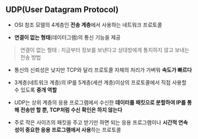 ## UDP(User Datagram Protocol)

- OSI 참조 모델의 4계층인 **전송 계층**에서 사용하는 네트워크 프로토콜

- **연결이 없는 형태**(데이터그램)의 통신 기능을 제공  

> 연결이 없는 형태 : 지금부터 정보를 보낸다고 상대방에게 통지하지 않고 보내는 전송 방법

- 통신의 신뢰성은 낮지만 TCP와 달리 프로토콜 자체의 처리가 가벼워 **속도가 빠르다**

- 3계층(네트워크 계층)의 IP를 5계층(세션 계층)이상의 프로토콜에서 직접 사용할 수 있도록 **중개 역할**

- UDP는 상위 계층의 응용 프로그램에서 수신한 **데이터를 패킷으로 분할하여 IP를 통해 전송만 할 뿐, TCP처럼 수신 확인은 하지 않는다**

- 주로 작은 사이즈의 패킷을 주고 받기만 하면 되는 응용 프로그램이나 **시간적 연속성이 중요한 응용 프로그램에서 사용**하는 프로토콜
